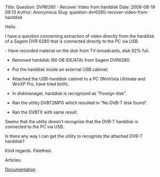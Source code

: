 Title: Question: DVR6280 - Recover Video from harddisk
Date: 2008-08-19 09:13
Author: Anonymous
Slug: question-dvr6280-recover-video-from-harddisk

<div
class="field field-name-body field-type-text-with-summary field-label-hidden">

<div class="field-items">

<div class="field-item even">

Hello.

</p>
I have a question concerning extraction of video directly from the
harddisk of a Sagem DVR 6280 that is connected directly to the PC via
USB.

</p>
- Have recorded material on the disk from TV-broadcasts, disk 92% full.  

- Removed harddisk (80 GB IDE/ATA) from Sagem DVR6280.  

- Put the harddisk inside an external USB cabinet.  

- Attached the USB-harddisk cabinet to a PC (WinVista Ultimate and WinXP
Pro, have tried both).  

- In diskmanager, harddisk is recognized as "Foreign disk".  

- Ran the utility DVBT2MPG which resulted in "No DVB-T disk found".  

- Ran the DVBTX with same result.

</p>
Seems that the utility doesn't recognize that the DVB-T harddisk is
connected to the PC via USB.  

Is there any way I can get the utility to recognize the attached DVB-T
harddisk?

</p>
Kind regards. Palethed.

</p>
<p>

</div>

</div>

</div>

<div
class="field field-name-taxonomy-vocabulary-2 field-type-taxonomy-term-reference field-label-above">

<div class="field-label">

Articles: 

</div>

<div class="field-items">

<div class="field-item even">

[Documentation](https://www.ezvan.fr/taxonomy/term/4)

</div>

</div>

</div>

</p>

